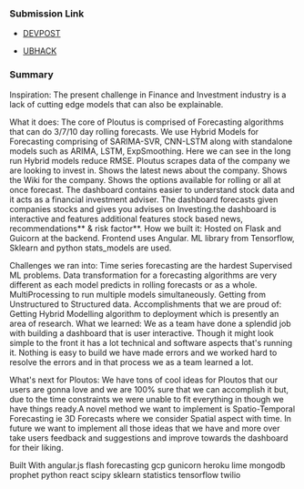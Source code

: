 ### Submission Link
* [DEVPOST](https://devpost.com/software/ploutos)

* [UBHACK](https://www.ubhacking.com/)

### Summary

Inspiration:
The present challenge in Finance and Investment industry is a lack of cutting edge models that can also be explainable.

What it does:
The core of Ploutus is comprised of Forecasting algorithms that can do 3/7/10 day rolling forecasts.
We use Hybrid Models for Forecasting comprising of SARIMA-SVR, CNN-LSTM along with standalone models such as ARIMA, LSTM, ExpSmoothing. Here we can see in the long run Hybrid models reduce RMSE.
Ploutus scrapes data of the company we are looking to invest in. Shows the latest news about the company. Shows the Wiki for the company. Shows the options available for rolling or all at once forecast.
The dashboard contains easier to understand stock data and it acts as a financial investment adviser. The dashboard forecasts given companies stocks and gives you advises on Investing.the dashboard is interactive and features additional features stock based news, recommendations** & risk factor**.
How we built it:
Hosted on Flask and Guicorn at the backend. Frontend uses Angular. ML library from Tensorflow, Sklearn and python stats_models are used.

Challenges we ran into:
Time series forecasting are the hardest Supervised ML problems. Data transformation for a forecasting algorithms are very different as each model predicts in rolling forecasts or as a whole.
MultiProcessing to run multiple models simultaneously.
Getting from Unstructured to Structured data.
Accomplishments that we are proud of:
Getting Hybrid Modelling algorithm to deployment which is presently an area of research.
What we learned:
We as a team have done a splendid job with building a dashboard that is user interactive. Though it might look simple to the front it has a lot technical and software aspects that's running it. Nothing is easy to build we have made errors and we worked hard to resolve the errors and in that process we as a team learned a lot.

What's next for Ploutos:
We have tons of cool ideas for Ploutos that our users are gonna love and we are 100% sure that we can accomplish it but, due to the time constraints we were unable to fit everything in though we have things ready.A novel method we want to implement is Spatio-Temporal Forecasting ie 3D Forecasts where we consider Spatial aspect with time. In future we want to implement all those ideas that we have and more over take users feedback and suggestions and improve towards the dashboard for their liking.

Built With
angular.js
flash
forecasting
gcp
gunicorn
heroku
lime
mongodb
prophet
python
react
scipy
sklearn
statistics
tensorflow
twilio
